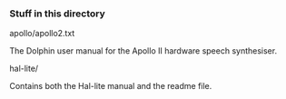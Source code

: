 ### Stuff in this directory

apollo/apollo2.txt

The Dolphin user manual for the Apollo II hardware speech synthesiser.

hal-lite/

Contains both the Hal-lite manual and the readme file.



